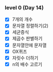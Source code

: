 ### level 0 (Day 14)

- [X] 7개의 개수
- [X] 문자열 정렬하기(2)
- [X] 세균증식
- [X] 제곱수 판별하기
- [X] 문자열안에 문자열
- [X] OX퀴즈
- [X] 자릿수 더하기
- [X] n의 배수 고르기
